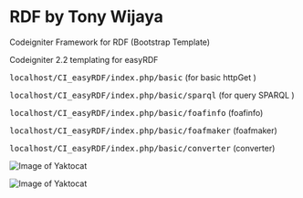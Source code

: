 RDF by Tony Wijaya
==================

Codeigniter Framework for RDF (Bootstrap Template)

Codeigniter 2.2 templating for easyRDF

<tt>localhost/CI_easyRDF/index.php/basic</tt> (for basic httpGet ) 

<tt>localhost/CI_easyRDF/index.php/basic/sparql</tt> (for query SPARQL ) 

<tt>localhost/CI_easyRDF/index.php/basic/foafinfo</tt> (foafinfo) 

<tt>localhost/CI_easyRDF/index.php/basic/foafmaker</tt> (foafmaker) 

<tt>localhost/CI_easyRDF/index.php/basic/converter</tt> (converter)

 
 

 
 ![Image of Yaktocat](https://ndesostyle.files.wordpress.com/2014/10/easyrdf.png)
 
 
 
 
  ![Image of Yaktocat](http://www.disewain.com/public/logo/rumah.png)
 
 

 

 
